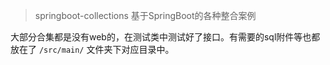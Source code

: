 > springboot-collections
> 基于SpringBoot的各种整合案例

大部分合集都是没有web的，在测试类中测试好了接口。有需要的sql附件等也都放在了 `/src/main/` 文件夹下对应目录中。


